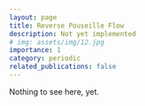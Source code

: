 ```yaml
---
layout: page
title: Reverse Pouseille Flow
description: Not yet implemented
# img: assets/img/12.jpg
importance: 1
category: periodic
related_publications: false
---
```


Nothing to see here, yet.